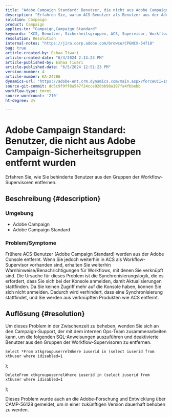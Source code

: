 ```yaml
---
title: "Adobe Campaign Standard: Benutzer, die nicht aus Adobe Campaign-Sicherheitsgruppen entfernt wurden"
description: "Erfahren Sie, warum ACS-Benutzer als Benutzer aus der Adobe Console entfernt werden."
solution: Campaign
product: Campaign
applies-to: "Campaign,Campaign Standard"
keywords: "KCS, Benutzer, Sicherheitsgruppen, ACS, Supervisor, Workflow, Benachrichtigungen, Synchronisierungslogik, Problem, Update, Konsole"
resolution: Resolution
internal-notes: "https://jira.corp.adobe.com/browse/CPGNCX-54718"
bug: true
article-created-by: Eshaa Tiwari
article-created-date: "6/4/2024 2:13:23 PM"
article-published-by: Eshaa Tiwari
article-published-date: "6/5/2024 12:51:23 PM"
version-number: 4
article-number: KA-24286
dynamics-url: "https://adobe-ent.crm.dynamics.com/main.aspx?forceUCI=1&pagetype=entityrecord&etn=knowledgearticle&id=c2b0c897-7c22-ef11-840b-6045bd0201f5"
source-git-commit: dd5c9f9ff8a547f24cce920bb98a197fa4fbbebb
workflow-type: tm+mt
source-wordcount: '210'
ht-degree: 3%

---
```


# Adobe Campaign Standard: Benutzer, die nicht aus Adobe Campaign-Sicherheitsgruppen entfernt wurden


Erfahren Sie, wie Sie behinderte Benutzer aus den Gruppen der Workflow-Supervisoren entfernen.

## Beschreibung {#description}


### Umgebung

- Adobe Campaign
- Adobe Campaign Standard


### Problem/Symptome

Frühere ACS-Benutzer (Adobe Campaign Standard) werden aus der Adobe Console entfernt. Wenn Sie jedoch weiterhin in ACS als Workflow-Supervisor vorhanden sind, erhalten Sie weiterhin Warnhinweise/Benachrichtigungen für Workflows, mit denen Sie verknüpft sind. Die Ursache für dieses Problem ist die Synchronisierungslogik, die es erfordert, dass Sie sich bei der Konsole anmelden, damit Aktualisierungen stattfinden. Da Sie keinen Zugriff mehr auf die Konsole haben, können Sie sich nicht anmelden. Dadurch wird verhindert, dass eine Synchronisierung stattfindet, und Sie werden aus verknüpften Produkten wie ACS entfernt.


## Auflösung {#resolution}


Um dieses Problem in der Zwischenzeit zu beheben, wenden Sie sich an den Campaign-Support, der mit dem internen Ops-Team zusammenarbeiten kann, um die folgenden SQL-Anweisungen auszuführen und deaktivierte Benutzer aus den Gruppen der Workflow-Supervisoren zu entfernen.




```
Select *From xtkgroupuserrelWhere iuserid in (select iuserid from xtkuser where idisabled=1
```

);



```
DeleteFrom xtkgroupuserrelWhere iuserid in (select iuserid from xtkuser where idisabled=1
```

);

Dieses Problem wurde auch an die Adobe-Forschung und Entwicklung über CAMP-56128 gemeldet, um in einer zukünftigen Version dauerhaft behoben zu werden.